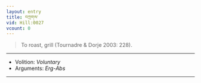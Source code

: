 ```yaml
---
layout: entry
title: བཀྲགས་
vid: Hill:0027
vcount: 0
---
```

> To roast, grill (Tournadre & Dorje 2003: 228)\.

---
* Volition: _Voluntary_
* Arguments: _Erg-Abs_

---

